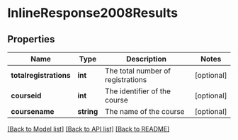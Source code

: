 # InlineResponse2008Results

## Properties
Name | Type | Description | Notes
------------ | ------------- | ------------- | -------------
**totalregistrations** | **int** | The total number of registrations | [optional] 
**courseid** | **int** | The identifier of the course | [optional] 
**coursename** | **string** | The name of the course | [optional] 

[[Back to Model list]](../../README.md#documentation-for-models) [[Back to API list]](../../README.md#documentation-for-api-endpoints) [[Back to README]](../../README.md)

